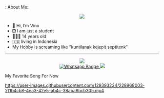 : About Me:

<p align="center">
  <img src="https://telegra.ph/file/1f4573c913fe24a42907b.jpg" />
</p>

- 👋 Hi, I’m Vino
- ❎ I am just a student
- 👨🏻‍🦱 14 years old
- 🇮🇩 living in Indonesia
- My Hobby is screaming like "kuntilanak kejepit septitenk"

---

<p align="center">
<a href="https://youtube.com/@alvlp-fun"><img src="https://img.shields.io/badge/YouTube-ff0000?style=for-the-badge&logo=youtube&logoColor=ff000000&link=https://youtube.com/@alvlp-fun" /><br>
<a href="http://Wa.me/6285161710084"><img src="https://img.shields.io/badge/WhatsApp-electric green?style=for-the-badge&logo=whatsapp&logoColor=white" alt="Whatsapp Badge"/>
<a href="https://instagram.com/220.111tg?igshid=ZDdkNTZiNTM"><img src="https://img.shields.io/badge/Instagram-E4405F?style=for-the-badge&logo=instagram&logoColor=ff000000&link=https://instagram.com/220.111tg?igshid=ZDdkNTZiNTM" /><br>
</a>

My Favorite Song For Now


https://user-images.githubusercontent.com/129393234/228968003-2f1b4cb8-4ea3-42e5-ab4c-38aba8bcb305.mp4

​
<p align="center">
  <mp4 src=" https://user-images.githubusercontent.com/129393234/228968003-2f1b4cb8-4ea3-42e5-ab4c-38aba8bcb305.mp4" />
</p>

<!---
DreamGuyXeon/DreamGuyXeon is a ✨ special ✨ repository because its `README.md` (this file) appears on your GitHub profile.
You can click the Preview link to take a look at your changes.
--->
